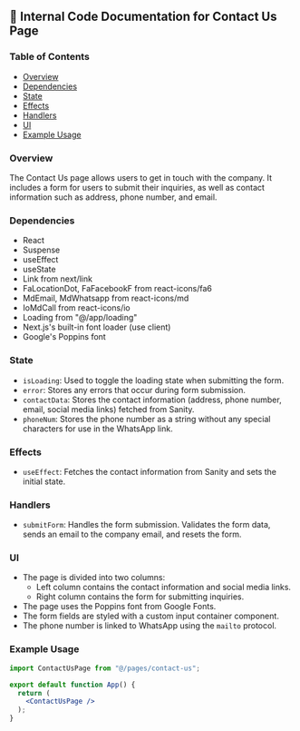 ## 📝 Internal Code Documentation for Contact Us Page

### Table of Contents

- [Overview](#overview)
- [Dependencies](#dependencies)
- [State](#state)
- [Effects](#effects)
- [Handlers](#handlers)
- [UI](#ui)
- [Example Usage](#example-usage)

### Overview

The Contact Us page allows users to get in touch with the company. It includes a form for users to submit their inquiries, as well as contact information such as address, phone number, and email.

### Dependencies

- React
- Suspense
- useEffect
- useState
- Link from next/link
- FaLocationDot, FaFacebookF from react-icons/fa6
- MdEmail, MdWhatsapp from react-icons/md
- IoMdCall from react-icons/io
- Loading from "@/app/loading"
- Next.js's built-in font loader (use client)
- Google's Poppins font

### State

- `isLoading`: Used to toggle the loading state when submitting the form.
- `error`: Stores any errors that occur during form submission.
- `contactData`: Stores the contact information (address, phone number, email, social media links) fetched from Sanity.
- `phoneNum`: Stores the phone number as a string without any special characters for use in the WhatsApp link.

### Effects

- `useEffect`: Fetches the contact information from Sanity and sets the initial state.

### Handlers

- `submitForm`: Handles the form submission. Validates the form data, sends an email to the company email, and resets the form.

### UI

- The page is divided into two columns:
    - Left column contains the contact information and social media links.
    - Right column contains the form for submitting inquiries.
- The page uses the Poppins font from Google Fonts.
- The form fields are styled with a custom input container component.
- The phone number is linked to WhatsApp using the `mailto` protocol.

### Example Usage

```jsx
import ContactUsPage from "@/pages/contact-us";

export default function App() {
  return (
    <ContactUsPage />
  );
}
```